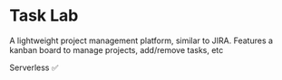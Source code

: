 # Task Lab


A lightweight project management platform, similar to JIRA.
Features a kanban board to manage projects, add/remove tasks, etc


Serverless ✅